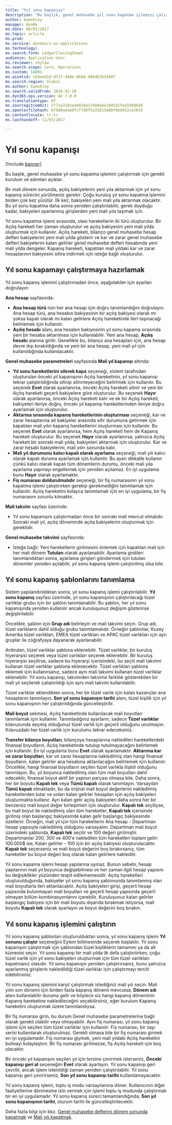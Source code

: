 ```yaml
---
title: "Yıl sonu kapanışı"
description: "Bu başlık, genel muhasebe yıl sonu kapatma işlemini çalıştırmak için gerekli kurulum ve adımları açıklar."
author: kweekley
manager: AnnBe
ms.date: 08/01/2017
ms.topic: article
ms.prod: 
ms.service: dynamics-ax-applications
ms.technology: 
ms.search.form: LedgerClosingSheet
audience: Application User
ms.reviewer: shylaw
ms.search.scope: Core, Operations
ms.custom: 14091
ms.assetid: c64eed1d-df17-448e-8bb6-d94d63b14607
ms.search.region: Global
ms.author: kweekley
ms.search.validFrom: 2016-02-28
ms.dyn365.ops.version: AX 7.0.0
ms.translationtype: HT
ms.sourcegitcommit: 2771a31b5a4d418a27de0ebe1945d1fed2d8d6d6
ms.openlocfilehash: bf9d0a6ab0fcf7d6f5a31813d68f0bd452ce1019
ms.contentlocale: tr-tr
ms.lasthandoff: 11/03/2017

---
```


# <a name="year-end-close"></a>Yıl sonu kapanışı

[!include [banner](../includes/banner.md)]

Bu başlık, genel muhasebe yıl sonu kapatma işlemini çalıştırmak için gerekli kurulum ve adımları açıklar. 

Bir mali dönem sonunda, açılış bakiyelerini yeni yıla aktarmak için yıl sonu kapanış sürecini yürütmeniz gerekir. Çoğu kuruluş yıl sonu kapatma işlemini birden çok kez yürütür. İlk kez, bakiyeleri yeni mali yıla aktarmak olacaktır. Bu yıl sonu kapatma daha sonra yeniden çalıştırılabilir, gerek duyduğu kadar, bakiyeleri ayarlanmış girişlerden yeni mali yıla taşımak için. 

Yıl sonu kapatma işlemi sırasında, olası hareketlerin iki türü oluşturulur. Bir Açılış hareketi her zaman oluşturulur ve açılış bakiyesini yeni mali yılda oluşturmak için kullanılır. Açılış hareketi, bilanço genel muhasebe hesap defteri bakiyelerini yeni mali yılda gösterir ve kar ve zarar genel muhasebe defteri bakiyelerini kalan gelirler genel muhasebe defteri hesabında yeni mali yılda dengeler. Kapanış hareketi, kapatılan mali yıldaki kar ve zarar hesaplarının bakiyesini sıfıra indirmek için isteğe bağlı oluşturulur.

## <a name="prepare-to-run-the-year-end-close"></a>Yıl sonu kapamayı çalıştırmaya hazırlamak
Yıl sonu kapanış işlemini çalıştırmadan önce, aşağıdakiler için ayarları doğrulayın: 

**Ana hesap** sayfasında:

-   **Ana hesap türü** nün her ana hesap için doğru tanımlandığını doğrulayın. Ana hesap türü, ana hesabın bakiyesinin bir açılış bakiyesi olarak mı yoksa kapalı olarak mı kalan gelirlere Açılış hareketinde ileri taşınacağı belirlemek için kullanılır.
-   **Açılış hesabı** alanı, ana hesabın bakiyesinin yıl sonu kapama sırasında yeni bir hesaba aktarılması için kullanılabilir. Yeni ana hesap, **Açılış hesabı** alanına girilir. Genellikle bu, bilanço ana hesapları için, ana hesap devre dışı bırakıldığında ve yeni bir ana hesap, yeni mali yıl için kullanıldığında kullanılacaktır.

**Genel muhasebe parametreleri** sayfasında **Mali yıl kapanışı** altında:

-   **Yıl sonu hareketlerini silerek kapa** seçeneği, sistem tarafından oluşturulan önceki yıl kapanışının Açılış hareketinin, yıl sonu kapanışı tekrar çalıştırıldığında silinip silinmeyeceğini belirtmek için kullanılır. Bu seçenek **Evet** olarak ayarlanırsa, önceki Açılış hareketi silinir ve yeni bir Açılış hareketi geçerli bakiyelere göre oluşturulur. Bu seçenek **Hayır** olarak ayarlanırsa, önceki Açılış hareketi kalır ve ek bir Açılış hareketi, bakiyeleri ileriye doğru, önceki yıl kapanışı hareketlerinden ileriye doğru ayarlamak için oluşturulur.
-   **Aktarma sırasında kapanış hareketlerinin oluşturması** seçeneği, kar ve zarar hesaplarına ait bakiyeler arasında sıfır durumuna getirmek için kapatılan mali yılın kapanış hareketlerini oluşturması için kullanılır. Bu seçenek **Evet** olarak ayarlanırsa, hem Açılış hareketi hem de Kapanış hareketi oluşturulur. Bu seçenek **Hayır** olarak ayarlanırsa, yalnızca Açılış hareketi bir sonraki mali yılda, bakiyeleri aktarmak için oluşturulur. Kar ve zarar hesabı bakiyelerini, mali yılın sonunda kalır.
-   **Mali yıl durumunu kalıcı kapalı olarak ayarlama** seçeneği, mali yılı kalıcı olarak kapalı duruma ayarlamak için kullanılır. Bu ayarı dikkatle kullanın çünkü kalıcı olarak kapalı tüm dönemlerin durumu, önceki mali yıla ayarlama yapmayı engellemek için yeniden açılamaz. En iyi uygulama bunu **Hayır** olarak ayarlamaktır.
-   **Fiş numarası doldurulmalıdır** seçeneği, bir fiş numarasının yıl sonu kapatma işlemi çalıştırırken gerekip gerekmediğini tanımlamak için kullanılır. Açılış hareketini kolayca tanımlamak için en iyi uygulama, bir fiş numarasını zorunlu kılmaktır.

**Mali takvim** sayfası üzerinde:

-   Yıl sonu kapanışını çalıştırmadan önce bir sonraki mali mevcut olmalıdır. Sonraki mali yıl, açılış döneminde açılış bakiyelerini oluşturmak için gereklidir.

**Genel muhasebe takvimi** sayfasında:

-   İsteğe bağlı: Yeni hareketlerin girilmesini önlemek için kapatılan mali için her mali dönem **Tutulan** olarak ayarlanabilir. Ayarlama girdileri tanımlandıktan sonra, ayarlama girişleri göndermek için tutulan dönemler yeniden açılabilir, yıl sonu kapanış işlemi çalıştırılmış olsa bile.

## <a name="define-year-end-close-templates"></a>Yıl sonu kapanış şablonlarını tanımlama
Sistem yapılandırıldıktan sonra, yıl sonu kapanış işlemi çalıştırılabilir. **Yıl sonu kapanış** sayfası üzerinde, yıl sonu kapanışının çalıştırılacağı tüzel varlıklar grubu için bir şablon tanımlanabilir. Bu şablon, her yıl sonu kapanışında yeniden kullanılır ancak kuruluşunuz değişim gösterirse değiştirilebilir. 

Öncelikle, şablon için **Grup adı** belirleyin ve mali takvimi seçin. Grup adı, tüzel varlıkların dahil olduğu grubu tanımlamalıdır.  Örneğin şablonlar, Kuzey Amerika tüzel varlıkları, EMEA tüzel varlıkları ve APAC tüzel varlıkları için ayrı gruplar ile coğrafyaya dayanarak ayarlanabilir. 

Ardından, tüzel varlıklar şablona eklenebilir. Tüzel varlıklar, bir kuruluş hiyerarşisi seçerek veya tüzel varlıkları seçerek eklenebilir. Bir kuruluş hiyerarşisi seçilirse, sadece bu hiyerarşi içerisindeki, bu seçili mali takvimi kullanan tüzel varlıklar şablona eklenecektir. Tüzel varlıkları şablona eklemek için kullanırsanız, sadece aynı mali takvimi kullanan tüzel varlıklar eklenebilir. Yıl sonu kapanışı, takvimden takvime farklılık gösterebilen bir mali yıl seçilerek çalıştırıldığı için aynı mali takvim kullanılabilir. 

Tüzel varlıklar eklendikten sonra, her bir tüzel varlık için kalan kazançlar ana hesaplarını tanımlayın. **Son yıl sonu kapanışın tarihi** alanı, tüzel kişilik için yıl sonu kapanışının her çalıştırıldığında güncelleştirilir. 

**Mali boyut** sekmesi, Açılış hareketinde kullanılacak mali boyutları tanımlamak için kullanılır. Tanımladığınız ayarların, sadece **Tüzel varlıklar** kılavuzunda seçmiş olduğunuz tüzel varlık için geçerli olduğunu unutmayın. Kılavuzdaki her tüzel varlık için kurulumu tekrar edeceksiniz. 

**Transfer bilanço boyutları**, bilançoya hesaplarına nakledilen hareketlerdeki finansal boyutların, Açılış hareketinde tutulup tutulmayacağını belirlemek için kullanılır. En iyi uygulama bunu **Evet** olarak ayarlamaktır. **Aktarıma kar ve zarar boyutları**, kar ve zarar hesaplarına nakledilmiş olan hangi finansal boyutların, kalan gelirler ana hesabına aktarılacağını belirlemek için kullanılır. Öncelikle, hangi finansal boyutların seçilen tüzel varlıkla ilişkili olduğunu tanımlayın. Bu, yıl boyunca nakledilmiş olan tüm mali boyutları dahil edecektir, finansal boyut aktif bir yapının parçası olmasa bile. Daha sonra, her bir boyutu **Kapalı tek** veya **Tümü kapalı** olarak tanımlayın.  Varsayılan **Tümü kapalı** olmaktadır, bu da orijinal mali boyut değerlerini nakledilmiş hareketlerden tutar ve onları kalan gelirler hesapları için açılış bakiyeleri oluşturmakta kullanır. Ayrı kalan gelir açılış bakiyeleri daha sonra her bir benzersiz mali boyut değer birleşimleri için oluşturulur. **Kapalı tek** seçiliyse, bu mali boyut ile nakledilmiş olan tüm hareketler, **Kapalı tek** içerisinde girilmiş olan başlangıç bakiyesinde kalan gelir başlangıç bakiyesinde özetlenir. Örneğin, mali yıl için tüm hareketlerin Ana hesap - Departman hesap yapısıyla nakledilmiş olduğunu varsayalım. Departman mali boyut üzerindeki şablonda, **Kapalı tek** seçilir ve 100 değeri girilmiştir. Departmanlar 200, 300 ve 400'e nakledilen tüm hareketleri toplam geliri 100.000$ ise, Kalan gelirler - 100 için bir açılış bakiyesi oluşturulacaktır. **Kapalı tek** seçerseniz ve mali boyut değerini boş bırakırsanız, tüm hareketler bu boyut değeri boş olarak kalan gelirlere nakledilir. 

Yıl sonu kapama işlemi hesap yapılarına uymaz. Bunun sebebi, hesap yapılarının mali yıl boyunca değişebilmesi ve her zaman ilgili hesap yapısını bu değişiklikler yüzünden tespit edilememesidir.  Açılış hareketleri oluşturulduğunda, bakiyeler yıl sonu kapanış şablonunda tanımlanmış olan mali boyutlarla ileri aktarılacaktır. Açılış bakiyeleri girişi, geçerli hesap yapısında bulunmayan mali boyutları ve geçerli hesap yapısında geçerli olmayan bölüm kombinasyonlarını içerebilir. Kuruluşunuz kalan gelirler başlangıç bakiyesi için bir mali boyutu dışarıda bırakmak istiyorsa, mali boyutu **Kapalı tek** olarak ayarlayın ve boyut değerini boş bırakın.

## <a name="run-the-year-end-close-process"></a>Yıl sonu kapanış işlemini çalıştırın
Yıl sonu kapanış şablonları oluşturulduktan sonra, yıl sonu kapanış işlemi **Yıl sonunu çalıştır** seçeneğini Eylem bölmesinde seçerek başlatılır. Yıl sonu kapanışını çalıştırmak için şablondan tüzel kişiliklerin tamamını ya da alt kümesini seçin. Yıl sonu kapanışı bir mali yılda ilk defa çalıştırılırken, çoğu tüzel varlık için yıl sonu bakiyeleri oluşturmak için tüm tüzel varlıkları kapatmanız olasıdır. Yıl sonu kapanışın yeniden çalıştırırsanız, bunu yalnızca ayarlanmış girişlerin nakledildiği tüzel varlıklar için çalıştırmayı tercih edebilirsiniz. 

Yıl sonu kapanış işlemini karşıt çalıştırmak istediğiniz mali yılı seçin. Mali yılın son dönemi için birden fazla kapanış dönemi mevcutsa, **Dönem adı** alanı kullanılabilir duruma gelir ve böylece siz hangi kapanış döneminin Kapanış hareketine nakledileceğini seçebilirsiniz, eğer kurulum Kapanış hareketini oluşturmak üzere tanımlandıysa. 

Bir fiş numarası girin, bu durum Genel muhasebe parametrelerine bağlı olarak gerekli olabilir veya olmayabilir. Aynı fiş numarası, yıl sonu kapanış işlemi için seçilen tüm tüzel varlıklar için kullanılır. Fiş numarası, bir sayı serisi kullanılarak oluşturulmaz. Gerekli olmasa bile bir fiş numarası girmek en iyi uygulamadır. Fiş numarası giymek, yeni mali yıldaki Açılış hareketini bulmayı kolaylaştırır. Bir fiş numarası girilmezse, fiş Açılış hareketi için boş olacaktır. 

Bir önceki yıl kapanışını seçilen yıl için tersine çevirmek isterseniz, **Önceki kapanışı geri al** seçeneğini **Evet** olarak ayarlayın. Yıl sonu kapanışı geri çevrilir, ancak işlem istenildiği zaman yeniden çalıştırılabilir. Yıl sonu kapanışı geri çevirirseniz, **Son yıl sonu kapanışı tarihi** kullanılamayacaktır. 

Yıl sonu kapanış işlemi, toplu iş modu varsayılanına döner. Kullanıcının diğer faaliyetlerine dönmesine izin vermek için işlemi toplu iş modunda çalıştırmak bir en iyi uygulamadır. Yıl sonu kapanış süreci tamamlandığında, **Son yıl sonu kapanışının tarihi**, oturum tarihi ile güncelleştirilecektir.

Daha fazla bilgi için bkz. [Genel muhasebe defterini dönem sonunda kapatmak](close-general-ledger-at-period-end.md) ve [Mali yılı kapatmak](tasks/close-fiscal-year.md).




